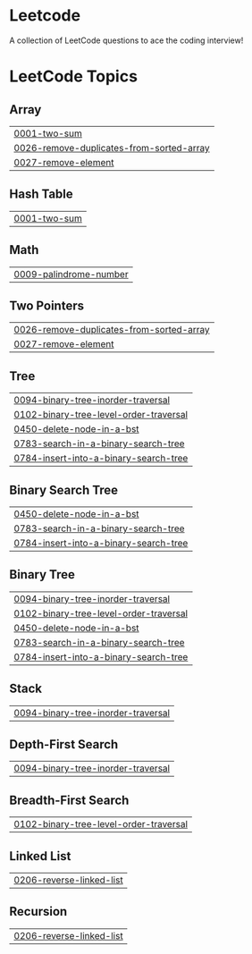 # Leetcode
A collection of LeetCode questions to ace the coding interview! 
<!---LeetCode Topics Start-->
# LeetCode Topics
## Array
|  |
| ------- |
| [0001-two-sum](https://github.com/ayymanj/Leetcode/tree/master/0001-two-sum) |
| [0026-remove-duplicates-from-sorted-array](https://github.com/ayymanj/Leetcode/tree/master/0026-remove-duplicates-from-sorted-array) |
| [0027-remove-element](https://github.com/ayymanj/Leetcode/tree/master/0027-remove-element) |
## Hash Table
|  |
| ------- |
| [0001-two-sum](https://github.com/ayymanj/Leetcode/tree/master/0001-two-sum) |
## Math
|  |
| ------- |
| [0009-palindrome-number](https://github.com/ayymanj/Leetcode/tree/master/0009-palindrome-number) |
## Two Pointers
|  |
| ------- |
| [0026-remove-duplicates-from-sorted-array](https://github.com/ayymanj/Leetcode/tree/master/0026-remove-duplicates-from-sorted-array) |
| [0027-remove-element](https://github.com/ayymanj/Leetcode/tree/master/0027-remove-element) |
## Tree
|  |
| ------- |
| [0094-binary-tree-inorder-traversal](https://github.com/ayymanj/Leetcode/tree/master/0094-binary-tree-inorder-traversal) |
| [0102-binary-tree-level-order-traversal](https://github.com/ayymanj/Leetcode/tree/master/0102-binary-tree-level-order-traversal) |
| [0450-delete-node-in-a-bst](https://github.com/ayymanj/Leetcode/tree/master/0450-delete-node-in-a-bst) |
| [0783-search-in-a-binary-search-tree](https://github.com/ayymanj/Leetcode/tree/master/0783-search-in-a-binary-search-tree) |
| [0784-insert-into-a-binary-search-tree](https://github.com/ayymanj/Leetcode/tree/master/0784-insert-into-a-binary-search-tree) |
## Binary Search Tree
|  |
| ------- |
| [0450-delete-node-in-a-bst](https://github.com/ayymanj/Leetcode/tree/master/0450-delete-node-in-a-bst) |
| [0783-search-in-a-binary-search-tree](https://github.com/ayymanj/Leetcode/tree/master/0783-search-in-a-binary-search-tree) |
| [0784-insert-into-a-binary-search-tree](https://github.com/ayymanj/Leetcode/tree/master/0784-insert-into-a-binary-search-tree) |
## Binary Tree
|  |
| ------- |
| [0094-binary-tree-inorder-traversal](https://github.com/ayymanj/Leetcode/tree/master/0094-binary-tree-inorder-traversal) |
| [0102-binary-tree-level-order-traversal](https://github.com/ayymanj/Leetcode/tree/master/0102-binary-tree-level-order-traversal) |
| [0450-delete-node-in-a-bst](https://github.com/ayymanj/Leetcode/tree/master/0450-delete-node-in-a-bst) |
| [0783-search-in-a-binary-search-tree](https://github.com/ayymanj/Leetcode/tree/master/0783-search-in-a-binary-search-tree) |
| [0784-insert-into-a-binary-search-tree](https://github.com/ayymanj/Leetcode/tree/master/0784-insert-into-a-binary-search-tree) |
## Stack
|  |
| ------- |
| [0094-binary-tree-inorder-traversal](https://github.com/ayymanj/Leetcode/tree/master/0094-binary-tree-inorder-traversal) |
## Depth-First Search
|  |
| ------- |
| [0094-binary-tree-inorder-traversal](https://github.com/ayymanj/Leetcode/tree/master/0094-binary-tree-inorder-traversal) |
## Breadth-First Search
|  |
| ------- |
| [0102-binary-tree-level-order-traversal](https://github.com/ayymanj/Leetcode/tree/master/0102-binary-tree-level-order-traversal) |
## Linked List
|  |
| ------- |
| [0206-reverse-linked-list](https://github.com/ayymanj/Leetcode/tree/master/0206-reverse-linked-list) |
## Recursion
|  |
| ------- |
| [0206-reverse-linked-list](https://github.com/ayymanj/Leetcode/tree/master/0206-reverse-linked-list) |
<!---LeetCode Topics End-->
